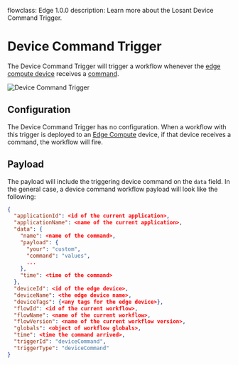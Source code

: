 flowclass: Edge 1.0.0
description: Learn more about the Losant Device Command Trigger.

# Device Command Trigger

The Device Command Trigger will trigger a workflow whenever the [edge compute device](/devices/edge-compute/) receives a [command](/devices/commands/).

![Device Command Trigger](/images/workflows/triggers/device-command-trigger.png "Device Command Trigger")

## Configuration

The Device Command Trigger has no configuration. When a workflow with this trigger is deployed to an [Edge Compute](/devices/edge-compute/) device, if that device receives a command, the workflow will fire.

## Payload

The payload will include the triggering device command on the `data` field. In the general case, a device command workflow payload will look like the following:

```json
{
  "applicationId": <id of the current application>,
  "applicationName": <name of the current application>,
  "data": {
    "name": <name of the command>,
    "payload": {
      "your": "custom",
      "command": "values",
      ...
    },
    "time": <time of the command>
  },
  "deviceId": <id of the edge device>,
  "deviceName": <the edge device name>,
  "deviceTags": {<any tags for the edge device>},
  "flowId": <id of the current workflow>,
  "flowName": <name of the current workflow>,
  "flowVersion": <name of the current workflow version>,
  "globals": <object of workflow globals>,
  "time": <time the command arrived>,
  "triggerId": "deviceCommand",
  "triggerType": "deviceCommand"
}
```
